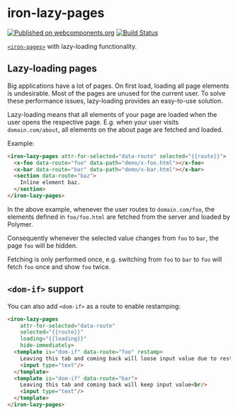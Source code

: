 # iron-lazy-pages

[![Published on webcomponents.org](https://img.shields.io/badge/webcomponents.org-published-blue.svg)](https://www.webcomponents.org/element/iron-lazy-pages)
[![Build Status](https://travis-ci.org/TimvdLippe/iron-lazy-pages.svg?branch=master)](https://travis-ci.org/TimvdLippe/iron-lazy-pages)

[`<iron-pages>`](https://github.com/PolymerElements/iron-pages) with lazy-loading functionality.

## Lazy-loading pages

Big applications have a lot of pages. On first load, loading all page elements
is undesirable. Most of the pages are unused for the current user. To solve
these performance issues, lazy-loading provides an easy-to-use solution.

Lazy-loading means that all elements of your page are loaded when the user
opens the respective page. E.g. when your user visits `domain.com/about`, all
elements on the about page are fetched and loaded.

Example:

<!--
```
<custom-element-demo>
  <template>
    <script type="module" src="iron-lazy-pages.js"></script>
    <script type="module" src="node_modules/@polymer/paper-tabs/paper-tabs.js"></script>
    <script type="module" src="node_modules/@polymer/paper-tabs/paper-tab.js"></script>
    <dom-bind>
      <template is="dom-bind">
        <paper-tabs selected="{{route}}" attr-for-selected='key'>
          <paper-tab key='foo'>Foo</paper-tab>
          <paper-tab key='bar'>Bar</paper-tab>
          <paper-tab key='baz'>Baz!</paper-tab>
        </paper-tabs>
        <next-code-block></next-code-block>
      </template>
    </dom-bind>
  </template>
</custom-element-demo>
```
-->
```html
<iron-lazy-pages attr-for-selected="data-route" selected="{{route}}">
  <x-foo data-route="foo" data-path="demo/x-foo.html"></x-foo>
  <x-bar data-route="bar" data-path="demo/x-bar.html"></x-bar>
  <section data-route="baz">
    Inline element baz.
  </section>
</iron-lazy-pages>
```

In the above example, whenever the user routes to `domain.com/foo`, the elements defined
in `foo/foo.html` are fetched from the server and loaded by Polymer.

Consequently whenever the selected value changes from `foo` to `bar`, the page `foo`
will be hidden.

Fetching is only performed once, e.g. switching from `foo` to `bar` to `foo` will fetch
`foo` once and show `foo` twice.

## `<dom-if>` support

You can also add `<dom-if>` as a route to enable restamping:
<!--
```
<custom-element-demo>
  <template>
  <script type="module" src="iron-lazy-pages.js"></script>
  <script type="module" src="node_modules/@polymer/paper-tabs/paper-tabs.js"></script>
  <script type="module" src="node_modules/@polymer/paper-tabs/paper-tab.js"></script>
    <dom-bind>
      <template is="dom-bind">
        <paper-tabs selected="{{route}}" attr-for-selected='key'>
          <paper-tab key='foo'>Foo</paper-tab>
          <paper-tab key='bar'>Bar</paper-tab>
        </paper-tabs>
        <next-code-block></next-code-block>
      </template>
    </dom-bind>
  </template>
</custom-element-demo>
```
-->
```html
<iron-lazy-pages
    attr-for-selected="data-route"
    selected="{{route}}"
    loading="{{loading}}"
    hide-immediately>
  <template is="dom-if" data-route="foo" restamp>
    Leaving this tab and coming back will loose input value due to restamp<br/>
    <input type="text"/>
  </template>
  <template is="dom-if" data-route="bar">
    Leaving this tab and coming back will keep input value<br/>
    <input type="text"/>
  </template>
</iron-lazy-pages>
```
